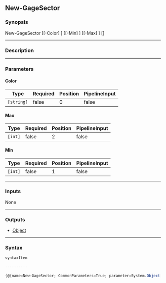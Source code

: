 New-GageSector
--------------

### Synopsis

New-GageSector [[-Color] <string>] [[-Min] <int>] [[-Max] <int>] [<CommonParameters>]

---

### Description

---

### Parameters
#### **Color**

|Type      |Required|Position|PipelineInput|
|----------|--------|--------|-------------|
|`[string]`|false   |0       |false        |

#### **Max**

|Type   |Required|Position|PipelineInput|
|-------|--------|--------|-------------|
|`[int]`|false   |2       |false        |

#### **Min**

|Type   |Required|Position|PipelineInput|
|-------|--------|--------|-------------|
|`[int]`|false   |1       |false        |

---

### Inputs
None

---

### Outputs
* [Object](https://learn.microsoft.com/en-us/dotnet/api/System.Object)

---

### Syntax
```PowerShell
syntaxItem
```
```PowerShell
----------
```
```PowerShell
{@{name=New-GageSector; CommonParameters=True; parameter=System.Object[]}}
```
